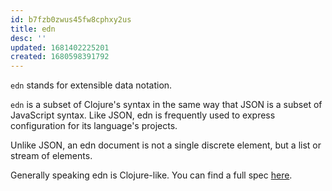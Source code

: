 ```yaml
---
id: b7fzb0zwus45fw8cphxy2us
title: edn
desc: ''
updated: 1681402225201
created: 1680598391792
---
```


`edn` stands for extensible data notation. 

`edn` is a subset of Clojure's syntax in the same way that JSON is a subset of JavaScript syntax. Like JSON, edn is frequently used to express configuration for its language's projects.

Unlike JSON, an edn document is not a single discrete element, but a list or stream of elements. 

Generally speaking edn is Clojure-like. You can find a full spec [here](https://github.com/edn-format/edn).